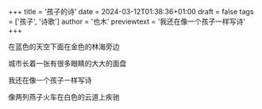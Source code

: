 +++
title = '孩子的诗'
date = 2024-03-12T01:38:36+01:00
draft = false
tags = ['孩子', '诗歌']
author = '也木'
previewtext = '我还在像一个孩子一样写诗'
+++

在蓝色的天空下面在金色的林海旁边  

城市长着一张有很多眼睛的大大的面盘  

我还在像一个孩子一样写诗   

像两列燕子火车在白色的云道上疾驰  